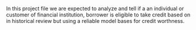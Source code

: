 In this project file we are expected to analyze and tell if a an individual or customer of financial institution,
borrower is eligible to take credit based on in historical review but using a reliable model bases for credit worthness.

